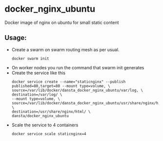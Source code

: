 # docker_nginx_ubuntu
Docker image of nginx on ubuntu for small static content

## Usage:

- Create a swarm on swarm routing mesh as per usual.
  ```shell
  docker swarm init
  ```
- On worker nodes you run the command that swarm init generates
- Create the service like this
  ```shell
  docker service create --name="staticnginx" --publish published=80,target=80 --mount type=volume, \
  source=/var/lib/docker/dansta_docker_nginx_ubuntu/var/log, \
  destination=/var/log/ \
  --mount type=volume, \
  source=/var/lib/docker/dansta_docker_nginx_ubuntu/usr/share/nginx/html/, \
  destination=/usr/share/nginx/html/ \
  dansta/docker_nginx_ubuntu
  ```
- Scale the service to 4 containers
  ```shell
  docker service scale staticnginx=4
  ```
